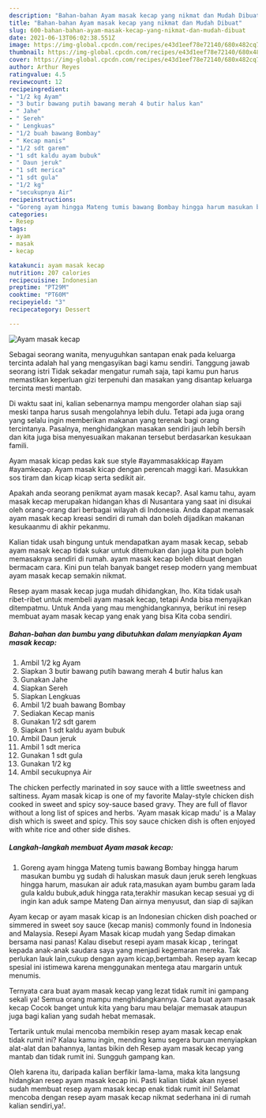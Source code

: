 ```yaml
---
description: "Bahan-bahan Ayam masak kecap yang nikmat dan Mudah Dibuat"
title: "Bahan-bahan Ayam masak kecap yang nikmat dan Mudah Dibuat"
slug: 600-bahan-bahan-ayam-masak-kecap-yang-nikmat-dan-mudah-dibuat
date: 2021-06-13T06:02:38.551Z
image: https://img-global.cpcdn.com/recipes/e43d1eef78e72140/680x482cq70/ayam-masak-kecap-foto-resep-utama.jpg
thumbnail: https://img-global.cpcdn.com/recipes/e43d1eef78e72140/680x482cq70/ayam-masak-kecap-foto-resep-utama.jpg
cover: https://img-global.cpcdn.com/recipes/e43d1eef78e72140/680x482cq70/ayam-masak-kecap-foto-resep-utama.jpg
author: Arthur Reyes
ratingvalue: 4.5
reviewcount: 12
recipeingredient:
- "1/2 kg Ayam"
- "3 butir bawang putih bawang merah 4 butir halus kan"
- " Jahe"
- " Sereh"
- " Lengkuas"
- "1/2 buah bawang Bombay"
- " Kecap manis"
- "1/2 sdt garem"
- "1 sdt kaldu ayam bubuk"
- " Daun jeruk"
- "1 sdt merica"
- "1 sdt gula"
- "1/2 kg"
- "secukupnya Air"
recipeinstructions:
- "Goreng ayam hingga Mateng tumis bawang Bombay hingga harum masukan bumbu yg sudah di haluskan masuk daun jeruk sereh lengkuas hingga harum, masukan air aduk rata,masukan ayam bumbu garam lada gula kaldu bubuk,aduk hingga rata,terakhir masukan kecap sesuai yg di ingin kan aduk sampe Mateng Dan airnya menyusut, dan siap di sajikan"
categories:
- Resep
tags:
- ayam
- masak
- kecap

katakunci: ayam masak kecap 
nutrition: 207 calories
recipecuisine: Indonesian
preptime: "PT29M"
cooktime: "PT60M"
recipeyield: "3"
recipecategory: Dessert

---
```



![Ayam masak kecap](https://img-global.cpcdn.com/recipes/e43d1eef78e72140/680x482cq70/ayam-masak-kecap-foto-resep-utama.jpg)

Sebagai seorang wanita, menyuguhkan santapan enak pada keluarga tercinta adalah hal yang mengasyikan bagi kamu sendiri. Tanggung jawab seorang istri Tidak sekadar mengatur rumah saja, tapi kamu pun harus memastikan keperluan gizi terpenuhi dan masakan yang disantap keluarga tercinta mesti mantab.

Di waktu  saat ini, kalian sebenarnya mampu mengorder olahan siap saji meski tanpa harus susah mengolahnya lebih dulu. Tetapi ada juga orang yang selalu ingin memberikan makanan yang terenak bagi orang tercintanya. Pasalnya, menghidangkan masakan sendiri jauh lebih bersih dan kita juga bisa menyesuaikan makanan tersebut berdasarkan kesukaan famili. 

Ayam masak kicap pedas kak sue style #ayammasakkicap #ayam #ayamkecap. Ayam masak kicap dengan perencah maggi kari. Masukkan sos tiram dan kicap kicap serta sedikit air.

Apakah anda seorang penikmat ayam masak kecap?. Asal kamu tahu, ayam masak kecap merupakan hidangan khas di Nusantara yang saat ini disukai oleh orang-orang dari berbagai wilayah di Indonesia. Anda dapat memasak ayam masak kecap kreasi sendiri di rumah dan boleh dijadikan makanan kesukaanmu di akhir pekanmu.

Kalian tidak usah bingung untuk mendapatkan ayam masak kecap, sebab ayam masak kecap tidak sukar untuk ditemukan dan juga kita pun boleh memasaknya sendiri di rumah. ayam masak kecap boleh dibuat dengan bermacam cara. Kini pun telah banyak banget resep modern yang membuat ayam masak kecap semakin nikmat.

Resep ayam masak kecap juga mudah dihidangkan, lho. Kita tidak usah ribet-ribet untuk membeli ayam masak kecap, tetapi Anda bisa menyajikan ditempatmu. Untuk Anda yang mau menghidangkannya, berikut ini resep membuat ayam masak kecap yang enak yang bisa Kita coba sendiri.

<!--inarticleads1-->

##### Bahan-bahan dan bumbu yang dibutuhkan dalam menyiapkan Ayam masak kecap:

1. Ambil 1/2 kg Ayam
1. Siapkan 3 butir bawang putih bawang merah 4 butir halus kan
1. Gunakan  Jahe
1. Siapkan  Sereh
1. Siapkan  Lengkuas
1. Ambil 1/2 buah bawang Bombay
1. Sediakan  Kecap manis
1. Gunakan 1/2 sdt garem
1. Siapkan 1 sdt kaldu ayam bubuk
1. Ambil  Daun jeruk
1. Ambil 1 sdt merica
1. Gunakan 1 sdt gula
1. Gunakan 1/2 kg
1. Ambil secukupnya Air


The chicken perfectly marinated in soy sauce with a little sweetness and saltiness. Ayam masak kicap is one of my favorite Malay-style chicken dish cooked in sweet and spicy soy-sauce based gravy. They are full of flavor without a long list of spices and herbs. &#39;Ayam masak kicap madu&#39; is a Malay dish which is sweet and spicy. This soy sauce chicken dish is often enjoyed with white rice and other side dishes. 

<!--inarticleads2-->

##### Langkah-langkah membuat Ayam masak kecap:

1. Goreng ayam hingga Mateng tumis bawang Bombay hingga harum masukan bumbu yg sudah di haluskan masuk daun jeruk sereh lengkuas hingga harum, masukan air aduk rata,masukan ayam bumbu garam lada gula kaldu bubuk,aduk hingga rata,terakhir masukan kecap sesuai yg di ingin kan aduk sampe Mateng Dan airnya menyusut, dan siap di sajikan


Ayam kecap or ayam masak kicap is an Indonesian chicken dish poached or simmered in sweet soy sauce (kecap manis) commonly found in Indonesia and Malaysia. Resepi Ayam Masak kicap mudah yang Sedap dimakan bersama nasi panas! Kalau disebut resepi ayam masak kicap , teringat kepada anak-anak saudara saya yang menjadi kegemaran mereka. Tak perlukan lauk lain,cukup dengan ayam kicap,bertambah. Resep ayam kecap spesial ini istimewa karena menggunakan mentega atau margarin untuk menumis. 

Ternyata cara buat ayam masak kecap yang lezat tidak rumit ini gampang sekali ya! Semua orang mampu menghidangkannya. Cara buat ayam masak kecap Cocok banget untuk kita yang baru mau belajar memasak ataupun juga bagi kalian yang sudah hebat memasak.

Tertarik untuk mulai mencoba membikin resep ayam masak kecap enak tidak rumit ini? Kalau kamu ingin, mending kamu segera buruan menyiapkan alat-alat dan bahannya, lantas bikin deh Resep ayam masak kecap yang mantab dan tidak rumit ini. Sungguh gampang kan. 

Oleh karena itu, daripada kalian berfikir lama-lama, maka kita langsung hidangkan resep ayam masak kecap ini. Pasti kalian tiidak akan nyesel sudah membuat resep ayam masak kecap enak tidak rumit ini! Selamat mencoba dengan resep ayam masak kecap nikmat sederhana ini di rumah kalian sendiri,ya!.

